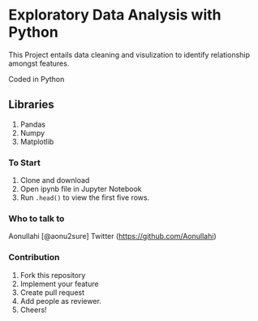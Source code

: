 # Exploratory Data Analysis with Python

This Project entails data cleaning and visulization to identify relationship amongst features.

Coded in Python

## Libraries

1. Pandas
2. Numpy
3. Matplotlib

### To Start

1. Clone and download
2. Open ipynb file in Jupyter Notebook 
3. Run `.head()` to view the first five rows.

### Who to talk to

Aonullahi [@aonu2sure] Twitter
(https://github.com/Aonullahi) 

### Contribution

1. Fork this repository
2. Implement your feature
3. Create pull request
4. Add people as reviewer.
5. Cheers!